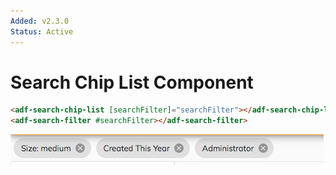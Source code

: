 ```yaml
---
Added: v2.3.0
Status: Active
---
```


# Search Chip List Component

```html
<adf-search-chip-list [searchFilter]="searchFilter"></adf-search-chip-list>
<adf-search-filter #searchFilter></adf-search-filter>
```

![Selected Facets](../docassets/images/selected-facets.png)